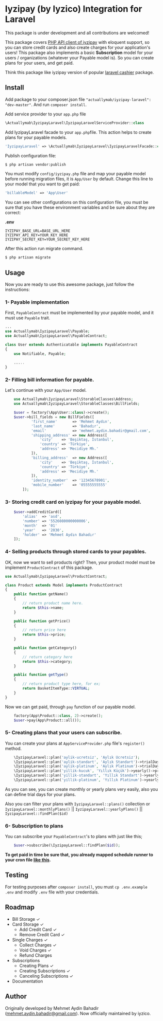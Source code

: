 # Iyzipay (by Iyzico) Integration for Laravel

This package is under development and all contributions are welcomed!

This package covers [PHP API client of iyzipay](https://github.com/iyzico/iyzipay-php) with eloquent support, so you can store credit cards and also create charges for your application's users! This package also implements a basic **Subscription** model for your users / organizations (whatever your Payable model is). So you can create plans for your users, and get paid.

Think this package like iyzipay version of popular [laravel cashier](https://github.com/laravel/cashier) package.

## Install

Add package to your composer.json file `"actuallymab/iyzipay-laravel": "dev-master"`. And run `composer install`.

Add service provider to your `app.php` file

``` php
\Actuallymab\IyzipayLaravel\IyzipayLaravelServiceProvider::class
```

Add IyzipayLaravel facade to your `app.php`file. This action helps to create plans for your payable models.

``` php
'IyzipayLaravel' => \Actuallymab\IyzipayLaravel\IyzipayLaravelFacade::class
```

Publish configuration file:

``` bash
$ php artisan vendor:publish
```

You must modify `config/iyzipay.php` file and map your payable model before running migration files, it is `App/User` by default. Change this line to your model that you want to get paid:

``` php
'billableModel' => 'App\User'
```

You can see other configurations on this configuration file, you must be sure that you have these environment variables and be sure about they are correct:

**.env**

```
IYZIPAY_BASE_URL=BASE_URL_HERE
IYZIPAY_API_KEY=YOUR_KEY_HERE
IYZIPAY_SECRET_KEY=YOUR_SECRET_KEY_HERE
```

After this action run migrate command.

``` bash
$ php artisan migrate
```

## Usage

Now you are ready to use this awesome package, just follow the instructions:

### 1- Payable implementation

First, `PayableContract` must be implemented by your payable model, and it must use `Payable` trait.

``` php
...
use Actuallymab\IyzipayLaravel\Payable;
use Actuallymab\IyzipayLaravel\PayableContract;

class User extends Authenticatable implements PayableContract
{
    use Notifiable, Payable;
    
    .....
}
```

### 2- Filling bill information for payable.

Let's continue with your `App/User` model. 

``` php
    use Actuallymab\IyzipayLaravel\StorableClasses\Address;
    use Actuallymab\IyzipayLaravel\StorableClasses\BillFields;

    $user = factory(\App\User::class)->create();
    $user->bill_fields = new BillFields([
            'first_name'       => 'Mehmet Aydın',
            'last_name'        => 'Bahadır',
            'email'            => 'mehmet.aydin.bahadir@gmail.com',
            'shipping_address' => new Address([
                'city'    => 'Beşiktaş, İstanbul',
                'country' => 'Türkiye',
                'address' => 'Mecidiye Mh.'
            ]),
            'billing_address'  => new Address([
                'city'    => 'Beşiktaş, İstanbul',
                'country' => 'Türkiye',
                'address' => 'Mecidiye Mh.'
            ]),
            'identity_number'  => '12345678901',
            'mobile_number'    => '05555555555'
        ]);
```

### 3- Storing credit card on iyzipay for your payable model.

``` php
    $user->addCreditCard([
        'alias'  => 'asd', 
        'number' => '5526080000000006',
        'month'  => '01'
        'year'   => '2030',
        'holder' => 'Mehmet Aydın Bahadır'
    ]);
```

### 4- Selling products through stored cards to your payables.

OK, now we want to sell products right? Then, your product model must be implement `ProductContract` of this package.

``` php
use Actuallymab\IyzipayLaravel\ProductContract;

class Product extends Model implements ProductContract
{
    public function getName()
    {
        // return product name here.
        return $this->name;
    }

    public function getPrice()
    {
	    // return price here
        return $this->price;
    }

    public function getCategory()
    {
        // return category here
        return $this->category;
    }

    public function getType()
    {
	    // return product type here, for ex;
        return BasketItemType::VIRTUAL;
    }
}
```

Now we can get paid, through `pay` function of our payable model.

``` php
	factory(App\Product::class, 2)->create();
	$user->pay(App\Product::all());
```

### 5- Creating plans that your users can subscribe.

You can create your plans at `AppServiceProvider.php` file's `register()` method. 

```php
	\IyzipayLaravel::plan('aylik-ucretsiz', 'Aylık Ücretsiz');
    \IyzipayLaravel::plan('aylik-standart', 'Aylık Standart')->trialDays(15)->price(20);
    \IyzipayLaravel::plan('aylik-platinum', 'Aylık Platinum')->trialDays(15)->price(40);
    \IyzipayLaravel::plan('yillik-kucuk', 'Yıllık Küçük')->yearly()->price(150);
    \IyzipayLaravel::plan('yillik-standart', 'Yıllık Standart')->yearly()->trialDays(15)->price(200);
    \IyzipayLaravel::plan('yillik-platinum', 'Yıllık Platinum')->yearly()->trialDays(15)->price(400);
```

As you can see, you can create monthly or yearly plans very easily, also you can define trial days for your plans.

Also you can filter your plans with `IyzipayLaravel::plans()` collection or `IyzipayLaravel::monthlyPlans()` || `IyzipayLaravel::yearlyPlans()` || `IyzipayLaravel::findPlan($id)`

### 6- Subscription to plans

You can subscribe your `PayableContract`'s to plans with just like this;

```php
	$user->subscribe(\IyzipayLaravel::findPlan($id));
```

**To get paid in time be sure that, you already mapped schedule runner to your cron file [like this](https://laravel.com/docs/5.4/scheduling#introduction).**

## Testing

For testing purposes after `composer install`, you must `cp .env.example .env` and modify `.env` file with your credentials. 

## Roadmap
* Bill Storage ✓
* Card Storage ✓
    * Add Credit Card ✓
    * Remove Credit Card ✓
* Single Charges ✓
    * Collect Charges ✓
    * Void Charges ✓
    * Refund Charges
* Subscriptions
    * Creating Plans ✓
    * Creating Subscriptions ✓ 
    * Canceling Subscriptions ✓
* Documentation

## Author

Originally developed by Mehmet Aydin Bahadir (mehmet.aydin.bahadir@gmail.com). 
Now officially maintained by iyzico.
